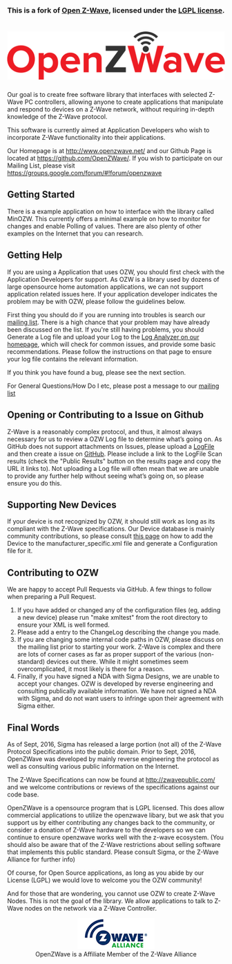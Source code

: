 ### This is a fork of [Open Z-Wave](https://github.com/OpenZWave/open-zwave), licensed under the [LGPL license](https://github.com/OpenZWave/open-zwave/blob/master/license/lgpl.txt).

![Open-ZWave Library](https://github.com/OpenZWave/open-zwave-web/raw/master/gfx/OZW_SF.png)
==================

Our goal is to create free software library that interfaces with selected Z-Wave PC controllers, allowing anyone to create applications that manipulate and respond to devices on a Z-Wave network, without requiring in-depth knowledge of the Z-Wave protocol.

This software is currently aimed at Application Developers who wish to incorporate Z-Wave functionality into their applications.

Our Homepage is at http://www.openzwave.net/ and our Github Page is located at https://github.com/OpenZWave/. If you wish to participate on our Mailing List, please visit https://groups.google.com/forum/#!forum/openzwave

## Getting Started
There is a example application on how to interface with the library called MinOZW. This currently offers a minimal example on how to monitor for changes and enable Polling of values. There are also plenty of other examples on the Internet that you can research. 

## Getting Help
If you are using a Application that uses OZW, you should first check with the Application Developers for support. As OZW is a library used by dozens of large opensource home automation applications, we can not support application related issues here. If your application developer indicates the problem may be with OZW, please follow the guidelines below. 

First thing you should do if you are running into troubles is search our [mailing list](https://groups.google.com/forum/#!forum/openzwave). There is a high chance that your problem may have already been discussed on the list. 
If you're still having problems, you should Generate a Log file and upload your Log to the [Log Analyzer on our homepage](http://www.openzwave.com/log-analyzer), which will check for common issues, and provide some basic recommendations. Please follow the instructions on that page to ensure your log file contains the relevant information. 

If you think you have found a bug, please see the next section. 

For General Questions/How Do I etc, please post a message to our [mailing list](https://groups.google.com/forum/#!forum/openzwave)

## Opening or Contributing to a Issue on Github
Z-Wave is a reasonably complex protocol, and thus, it almost always necessary for us to review a OZW Log file to determine what’s going on. As GitHub does not support attachments on Issues, please upload a [LogFile](http://www.openzwave.com/log-analyzer) and then create a issue on [GitHub](https://github.com/OpenZWave/open-zwave/issues). Please include a link to the LogFile Scan results (check the "Public Results" button on the results page and copy the URL it links to). 
Not uploading a Log file will often mean that we are unable to provide any further help without seeing what’s going on, so please ensure you do this. 

## Supporting New Devices
If your device is not recognized by OZW, it should still work as long as its compliant with the Z-Wave specifications. Our Device database is mainly community contributions, so please consult [this page](https://github.com/OpenZWave/open-zwave/wiki/Adding-Devices) on how to add the Device to the manufacturer_specific.xml file and generate a Configuration file for it. 

## Contributing to OZW
We are happy to accept Pull Requests via GitHub. A few things to follow when preparing a Pull Request. 

1. If you have added or changed any of the configuration files (eg, adding a new device) please run "make xmltest" from the root directory to ensure your XML is well formed. 
2. Please add a entry to the ChangeLog describing the change you made. 
3. If you are changing some internal code paths in OZW, please discuss on the mailing list prior to starting your work. Z-Wave is complex and there are lots of corner cases as far as proper support of the various (non-standard) devices out there. While it might sometimes seem overcomplicated, it most likely is there for a reason. 
4. Finally, if you have signed a NDA with Sigma Designs, we are unable to accept your changes. OZW is developed by reverse engineering and consulting publically available information. We have not signed a NDA with Sigma, and do not want users to infringe upon their agreement with Sigma either. 

## Final Words
As of Sept, 2016, Sigma has released a large portion (not all) of the Z-Wave Protocol Specifications into the public domain. Prior to Sept, 2016, OpenZWave was developed by mainly reverse engineering the protocol as well as consulting various public information on the Internet. 

The Z-Wave Specifications can now be found at http://zwavepublic.com/ and we welcome contributions or
reviews of the specifications against our code base. 

OpenZWave is a opensource program that is LGPL licensed. This does allow commercial applications to utilize the openzwave libary, but we ask that you support us by either contributing any changes back to the community, or consider a donation of Z-Wave hardware to the developers so we can continue to ensure openzwave works well with the z-wave ecosystem. (You should also be aware that of the Z-Wave restrictions about selling software that implements this public standard. Please consult Sigma, or the Z-Wave Alliance for further info)

Of course, for Open Source applications, as long as you abide by our License (LGPL) we would love to welcome you the OZW community!

And for those that are wondering, you cannot use OZW to create Z-Wave Nodes. This is not the goal of the library. We allow applications to talk to Z-Wave nodes on the network via a Z-Wave Controller. 

<p align="center">
<img src="https://github.com/OpenZWave/open-zwave/raw/master/docs/images%2Bcss/zwalliance_250x100.jpg"><br>
OpenZWave is a Affiliate Member of the Z-Wave Alliance
</p>
